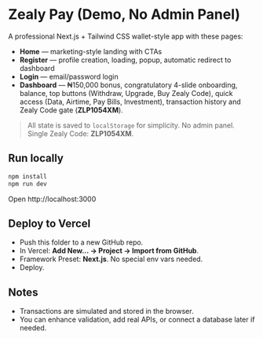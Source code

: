 # Zealy Pay (Demo, No Admin Panel)

A professional Next.js + Tailwind CSS wallet-style app with these pages:

- **Home** — marketing-style landing with CTAs
- **Register** — profile creation, loading, popup, automatic redirect to dashboard
- **Login** — email/password login
- **Dashboard** — ₦150,000 bonus, congratulatory 4-slide onboarding, balance, top buttons (Withdraw, Upgrade, Buy Zealy Code), quick access (Data, Airtime, Pay Bills, Investment), transaction history and Zealy Code gate (**ZLP1054XM**).

> All state is saved to `localStorage` for simplicity. No admin panel. Single Zealy Code: **ZLP1054XM**.

## Run locally

```bash
npm install
npm run dev
```

Open http://localhost:3000

## Deploy to Vercel

- Push this folder to a new GitHub repo.
- In Vercel: **Add New… → Project → Import from GitHub**.
- Framework Preset: **Next.js**. No special env vars needed.
- Deploy.

## Notes

- Transactions are simulated and stored in the browser.
- You can enhance validation, add real APIs, or connect a database later if needed.
